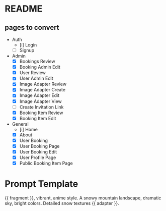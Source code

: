 # README

## pages to convert

* Auth
  * [i] Login
  * [ ] Signup
* Admin
  * [x] Bookings Review
  * [X] Booking Admin Edit
  * [x] User Review
  * [X] User Admin Edit
  * [X] Image Adapter Review
  * [X] Image Adapter Create
  * [X] Image Adapter Edit
  * [X] Image Adapter View
  * [ ] Create Invitation Link
  * [X] Booking Item Review
  * [X] Booking Item Edit
* General
  * [i] Home
  * [x] About
  * [x] User Booking 
  * [x] User Booking Page
  * [x] User Booking Edit
  * [X] User Profile Page
  * [x] Public Booking Item Page

# Prompt Template

{{ fragment }}, vibrant, anime style. A snowy mountain landscape, dramatic sky, bright colors. Detailed snow textures {{ adapter }}.
